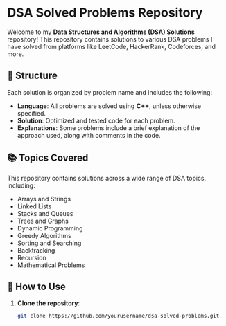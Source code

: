 # DSA Solved Problems Repository

Welcome to my **Data Structures and Algorithms (DSA) Solutions** repository! This repository contains solutions to various DSA problems I have solved from platforms like LeetCode, HackerRank, Codeforces, and more.

## 📁 Structure

Each solution is organized by problem name and includes the following:

- **Language**: All problems are solved using **C++**, unless otherwise specified.
- **Solution**: Optimized and tested code for each problem.
- **Explanations**: Some problems include a brief explanation of the approach used, along with comments in the code.

## 📚 Topics Covered

This repository contains solutions across a wide range of DSA topics, including:

- Arrays and Strings
- Linked Lists
- Stacks and Queues
- Trees and Graphs
- Dynamic Programming
- Greedy Algorithms
- Sorting and Searching
- Backtracking
- Recursion
- Mathematical Problems

## 🔧 How to Use

1. **Clone the repository**:
   ```bash
   git clone https://github.com/yourusername/dsa-solved-problems.git
   ```
